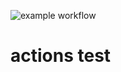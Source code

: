![example workflow](https://github.com/s1s5/test/actions/workflows/main.yml/badge.svg)

# actions test

